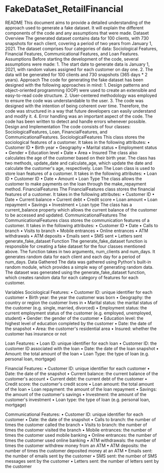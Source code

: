 # FakeDataSet_RetailFinancial

README
This document aims to provide a detailed understanding of the approach used to generate a fake dataset. It will explain the different components of the code and any assumptions that were made.
Dataset Overview
The generated dataset contains data for 100 clients, with 730 snapshots for each client, covering a period of two years from January 1, 2021. The dataset comprises four categories of data: Sociological Features, Financial Features, Communicational Features, and Loan Features.
Assumptions
Before starting the development of the code, several assumptions were made:
	1.	The start date to generate data is January 1, 2021, with random values assigned for each customer on day one.
	2.	The data will be generated for 100 clients and 730 snapshots (365 days * 2 years).
Approach
The code for generating the fake dataset has been designed with the following approaches in mind:
	1.	Design patterns and object-oriented programming (OOP) were used to create an extensible and easy-to-read code structure.
	2.	User-centered methodology was employed to ensure the code was understandable to the user.
	3.	The code was designed with the intention of being coherent over time. Therefore, the code was structured in a way that future developers can easily understand and modify it.
	4.	Error handling was an important aspect of the code. The code has been written to detect and handle errors whenever possible.
Design and Implementation
The code consists of four classes: SociologicalFeatures, Loan, FinancialFeatures, and CommunicationalFeatures.
SociologicalFeatures
This class stores the sociological features of a customer. It takes in the following attributes:
	•	Customer ID
	•	Birth year
	•	Geography
	•	Marital status
	•	Employment status
	•	Gender
	•	Education level
	•	Date
	•	Area
	•	Insured
The class also calculates the age of the customer based on their birth year. The class has two methods, update_date and calculate_age, which update the date and calculate the customer's age, respectively.
Loan
The Loan class is used to store loan features of a customer. It takes in the following attributes:
	•	Loan ID
	•	Customer ID
	•	Date
	•	Amount
	•	Loan Type
The class allows the customer to make payments on the loan through the make_repayment method.
FinancialFeatures
The FinancialFeatures class stores the financial features of a customer. It takes in the following attributes:
	•	Customer ID
	•	Date
	•	Current balance
	•	Current debt
	•	Credit score
	•	Loan amount
	•	Loan repayment
	•	Savings
	•	Investment
	•	Loan type
The class has a current_balance property which allows the current balance of the customer to be accessed and updated.
CommunicationalFeatures
The CommunicationalFeatures class stores the communication features of a customer. It takes in the following attributes:
	•	Customer ID
	•	Date
	•	Calls to branch
	•	Visits to branch
	•	Mobile entrances
	•	Online entrances
	•	ATM withdrawals
	•	ATM deposits
	•	Emails sent
	•	SMS sent
	•	Letters sent
generate_fake_dataset Function
The generate_fake_dataset function is responsible for creating a fake dataset for the four classes mentioned above. The function takes in two arguments, num_clients and num_days. It generates random data for each client and each day for a period of num_days.
Data Gathered
The data was gathered using Python's built-in random module, which provides a simple way of generating random data. The dataset was generated using the generate_fake_dataset function, which creates random data for each category of features for each customer.

Variables 
Sociological Features:
	•	Customer ID: unique identifier for each customer
	•	Birth year: the year the customer was born
	•	Geography: the country or region the customer lives in
	•	Marital status: the marital status of the customer (e.g. single, married, divorced)
	•	Employment status: the current employment status of the customer (e.g. employed, unemployed, student)
	•	Gender: the gender of the customer
	•	Education level: the highest level of education completed by the customer
	•	Date: the date of the snapshot
	•	Area: the customer's residential area
	•	Insured: whether the customer has insurance or not

Loan Features:
	•	Loan ID: unique identifier for each loan
	•	Customer ID: the customer ID associated with the loan
	•	Date: the date of the loan snapshot
	•	Amount: the total amount of the loan
	•	Loan Type: the type of loan (e.g. personal loan, mortgage)

Financial Features:
	•	Customer ID: unique identifier for each customer
	•	Date: the date of the snapshot
	•	Current balance: the current balance of the customer's account
	•	Current debt: the current debt of the customer
	•	Credit score: the customer's credit score
	•	Loan amount: the total amount of the loan
	•	Loan repayment: the amount of the loan repayment
	•	Savings: the amount of the customer's savings
	•	Investment: the amount of the customer's investment
	•	Loan type: the type of loan (e.g. personal loan, mortgage)

Communicational Features:
	•	Customer ID: unique identifier for each customer
	•	Date: the date of the snapshot
	•	Calls to branch: the number of times the customer called the branch
	•	Visits to branch: the number of times the customer visited the branch
	•	Mobile entrances: the number of times the customer used mobile banking
	•	Online entrances: the number of times the customer used online banking
	•	ATM withdrawals: the number of times the customer withdrew money from an ATM
	•	ATM deposits: the number of times the customer deposited money at an ATM
	•	Emails sent: the number of emails sent by the customer
	•	SMS sent: the number of SMS messages sent by the customer
	•	Letters sent: the number of letters sent by the customer

